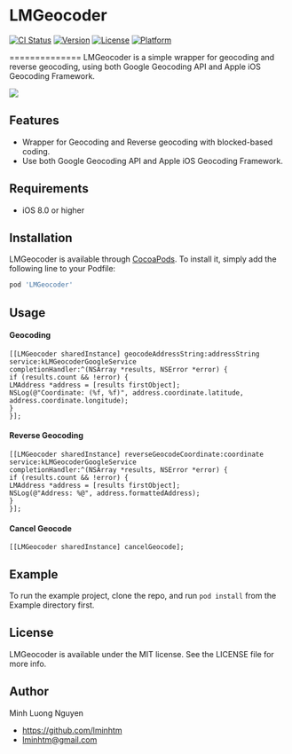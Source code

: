 # LMGeocoder

[![CI Status](https://img.shields.io/travis/LMinh/LMGeocoder.svg?style=flat)](https://travis-ci.org/LMinh/LMGeocoder)
[![Version](https://img.shields.io/cocoapods/v/LMGeocoder.svg?style=flat)](https://cocoapods.org/pods/LMGeocoder)
[![License](https://img.shields.io/cocoapods/l/LMGeocoder.svg?style=flat)](https://cocoapods.org/pods/LMGeocoder)
[![Platform](https://img.shields.io/cocoapods/p/LMGeocoder.svg?style=flat)](https://cocoapods.org/pods/LMGeocoder)

==============
LMGeocoder is a simple wrapper for geocoding and reverse geocoding, using both Google Geocoding API and Apple iOS Geocoding Framework.

![](https://raw.github.com/lminhtm/LMGeocoder/master/Screenshots/screenshot.png)

## Features
* Wrapper for Geocoding and Reverse geocoding with blocked-based coding.
* Use both Google Geocoding API and Apple iOS Geocoding Framework.

## Requirements
* iOS 8.0 or higher

## Installation
LMGeocoder is available through [CocoaPods](https://cocoapods.org). To install
it, simply add the following line to your Podfile:

```ruby
pod 'LMGeocoder'
```

## Usage
#### Geocoding
```ObjC
[[LMGeocoder sharedInstance] geocodeAddressString:addressString
service:kLMGeocoderGoogleService
completionHandler:^(NSArray *results, NSError *error) {
if (results.count && !error) {
LMAddress *address = [results firstObject];
NSLog(@"Coordinate: (%f, %f)", address.coordinate.latitude, address.coordinate.longitude);
}
}];
```

#### Reverse Geocoding
```ObjC
[[LMGeocoder sharedInstance] reverseGeocodeCoordinate:coordinate
service:kLMGeocoderGoogleService
completionHandler:^(NSArray *results, NSError *error) {
if (results.count && !error) {
LMAddress *address = [results firstObject];
NSLog(@"Address: %@", address.formattedAddress);
}
}];
```

#### Cancel Geocode
```ObjC
[[LMGeocoder sharedInstance] cancelGeocode];
```

## Example
To run the example project, clone the repo, and run `pod install` from the Example directory first.

## License
LMGeocoder is available under the MIT license. See the LICENSE file for more info.

## Author
Minh Luong Nguyen
* https://github.com/lminhtm
* lminhtm@gmail.com
